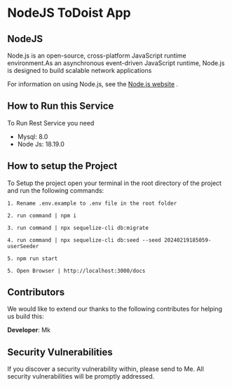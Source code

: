# NodeJS ToDoist App


## NodeJS
Node.js is an open-source, cross-platform JavaScript runtime environment.As an asynchronous event-driven JavaScript runtime, Node.js is designed to build scalable network applications

For information on using Node.js, see the [Node.js website](https://nodejs.org/en) .

## How to Run this Service
To Run Rest Service you need
 - Mysql: 8.0
 - Node Js: 18.19.0


## How to setup the Project
 To Setup the project open your terminal in the root directory of the project and run the following commands:
 ```
 1. Rename .env.example to .env file in the root folder
 ```

```
2. run command | npm i
```

```
3. run command | npx sequelize-cli db:migrate
```

```
4. run command | npx sequelize-cli db:seed --seed 20240219185059-userSeeder
```

```
5. npm run start
```

```
5. Open Browser | http://localhost:3000/docs
```


## Contributors
We would like to extend our thanks to the following contributes for helping us build this:

**Developer**: Mk

## Security Vulnerabilities
If you discover a security vulnerability within, please send to Me.
All security vulnerabilities will be promptly addressed.

